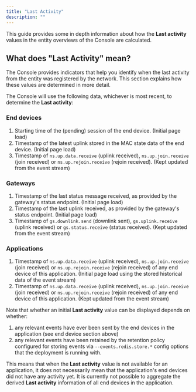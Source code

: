 ```yaml
---
title: "Last Activity"
description: ""
---
```


This guide provides some in depth information about how the **Last activity** values in the entity overviews of the Console are calculated.

<!--more-->

## What does "Last Activity" mean?

The Console provides indicators that help you identify when the last activity from the entity was registered by the network. This section explains how these values are determined in more detail.

The Console will use the following data, whichever is most recent, to determine the **Last activity**:

### End devices

1. Starting time of the (pending) session of the end device. (Initial page load)
2. Timestamp of the latest uplink stored in the MAC state data of the end device. (Initial page load)
3. Timestamp of `ns.up.data.receive` (uplink received), `ns.up.join.receive` (join received) or `ns.up.rejoin.receive` (rejoin received). (Kept updated from the event stream)

### Gateways

1. Timestamp of the last status message received, as provided by the gateway's status endpoint. (Initial page load)
2. Timestamp of the last uplink received, as provided by the gateway's status endpoint. (Initial page load)
3. Timestamp of `gs.downlink.send` (downlink sent), `gs.uplink.receive` (uplink received) or `gs.status.receive` (status received). (Kept updated from the event stream)

### Applications

1. Timestamp of `ns.up.data.receive` (uplink received), `ns.up.join.receive` (join received) or `ns.up.rejoin.receive` (rejoin received) of any end device of this application. (Initial page load using the stored historical data of the event stream)
2. Timestamp of `ns.up.data.receive` (uplink received), `ns.up.join.receive` (join received) or `ns.up.rejoin.receive` (rejoin received) of any end device of this application. (Kept updated from the event stream)

Note that whether an initial **Last activity** value can be displayed depends on whether:

1. any relevant events have ever been sent by the end devices in the application (see end device section above)
2. any relevant events have been retained by the retention policy configured for storing events via `--events.redis.store.*` config options that the deployment is running with.

This means that when the **Last activity** value is not available for an application, it does not necessarily mean that the application's end devices did not have any activity yet. It is currently not possible to aggregate the derived **Last activity** information of all end devices in the application.
